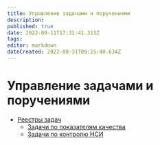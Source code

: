 ```yaml
---
title: Управление задачами и поручениями
description: 
published: true
date: 2022-09-11T17:31:41.313Z
tags: 
editor: markdown
dateCreated: 2022-08-31T09:15:40.634Z
---
```


# Управление задачами и поручениями

* [Реестры задач](reestry-zadach.md)
  * [Задачи по показателям качества](reestry-zadach.md#zadachi-po-pokazatelyam-kachestva)
  * [Задачи по контролю НСИ](reestry-zadach.md#zadachi-po-kontrolyu-nsi)

